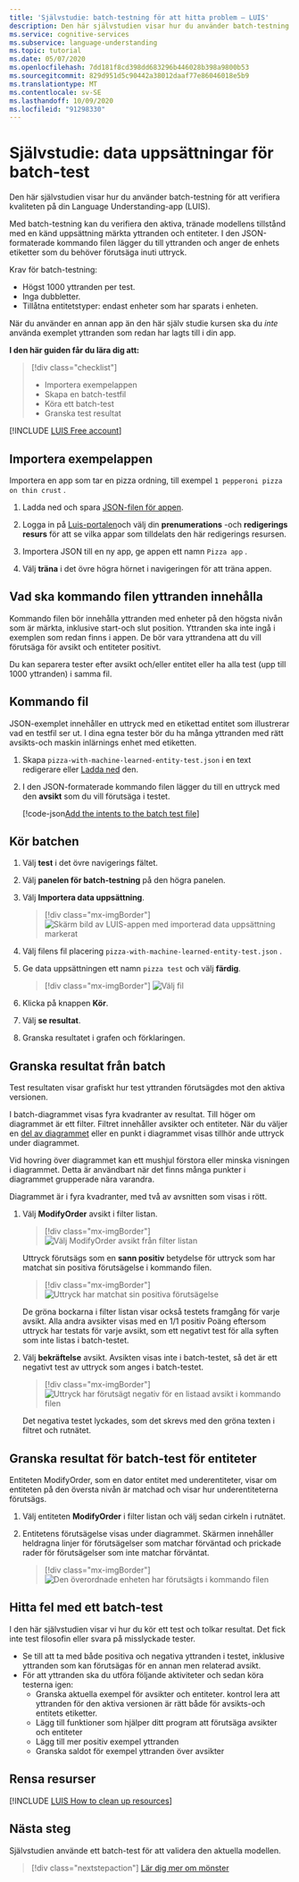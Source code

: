 ```yaml
---
title: 'Självstudie: batch-testning för att hitta problem – LUIS'
description: Den här självstudien visar hur du använder batch-testning för att verifiera kvaliteten på din Language Understanding-app (LUIS).
ms.service: cognitive-services
ms.subservice: language-understanding
ms.topic: tutorial
ms.date: 05/07/2020
ms.openlocfilehash: 7dd181f8cd398dd683296b446028b398a9800b53
ms.sourcegitcommit: 829d951d5c90442a38012daaf77e86046018e5b9
ms.translationtype: MT
ms.contentlocale: sv-SE
ms.lasthandoff: 10/09/2020
ms.locfileid: "91298330"
---
```

# <a name="tutorial-batch-test-data-sets"></a>Självstudie: data uppsättningar för batch-test

Den här självstudien visar hur du använder batch-testning för att verifiera kvaliteten på din Language Understanding-app (LUIS).

Med batch-testning kan du verifiera den aktiva, tränade modellens tillstånd med en känd uppsättning märkta yttranden och entiteter. I den JSON-formaterade kommando filen lägger du till yttranden och anger de enhets etiketter som du behöver förutsäga inuti uttryck.

Krav för batch-testning:

* Högst 1000 yttranden per test.
* Inga dubbletter.
* Tillåtna entitetstyper: endast enheter som har sparats i enheten.

När du använder en annan app än den här själv studie kursen ska du *inte* använda exemplet yttranden som redan har lagts till i din app.

**I den här guiden får du lära dig att:**

<!-- green checkmark -->
> [!div class="checklist"]
> * Importera exempelappen
> * Skapa en batch-testfil
> * Köra ett batch-test
> * Granska test resultat

[!INCLUDE [LUIS Free account](../../../includes/cognitive-services-luis-free-key-short.md)]

## <a name="import-example-app"></a>Importera exempelappen

Importera en app som tar en pizza ordning, till exempel `1 pepperoni pizza on thin crust` .

1.  Ladda ned och spara [JSON-filen för appen](https://github.com/Azure-Samples/cognitive-services-sample-data-files/blob/master/luis/apps/pizza-with-machine-learned-entity.json?raw=true).

1. Logga in på [Luis-portalen](https://www.luis.ai)och välj din **prenumerations** -och **redigerings resurs** för att se vilka appar som tilldelats den här redigerings resursen.
1. Importera JSON till en ny app, ge appen ett namn `Pizza app` .


1. Välj **träna** i det övre högra hörnet i navigeringen för att träna appen.

## <a name="what-should-the-batch-file-utterances-include"></a>Vad ska kommando filen yttranden innehålla

Kommando filen bör innehålla yttranden med enheter på den högsta nivån som är märkta, inklusive start-och slut position. Yttranden ska inte ingå i exemplen som redan finns i appen. De bör vara yttrandena att du vill förutsäga för avsikt och entiteter positivt.

Du kan separera tester efter avsikt och/eller entitet eller ha alla test (upp till 1000 yttranden) i samma fil.

## <a name="batch-file"></a>Kommando fil

JSON-exemplet innehåller en uttryck med en etikettad entitet som illustrerar vad en testfil ser ut. I dina egna tester bör du ha många yttranden med rätt avsikts-och maskin inlärnings enhet med etiketten.

1. Skapa `pizza-with-machine-learned-entity-test.json` i en text redigerare eller [Ladda ned](https://github.com/Azure-Samples/cognitive-services-sample-data-files/blob/master/luis/batch-tests/pizza-with-machine-learned-entity-test.json?raw=true) den.

2. I den JSON-formaterade kommando filen lägger du till en uttryck med den **avsikt** som du vill förutsäga i testet.

   [!code-json[Add the intents to the batch test file](~/samples-cognitive-services-data-files/luis/batch-tests/pizza-with-machine-learned-entity-test.json "Add the intent to the batch test file")]

## <a name="run-the-batch"></a>Kör batchen

1. Välj **test** i det övre navigerings fältet.

2. Välj **panelen för batch-testning** på den högra panelen.

3. Välj **Importera data uppsättning**.

    > [!div class="mx-imgBorder"]
    > ![Skärm bild av LUIS-appen med importerad data uppsättning markerat](./media/luis-tutorial-batch-testing/import-dataset-button.png)

4. Välj filens fil placering `pizza-with-machine-learned-entity-test.json` .

5. Ge data uppsättningen ett namn `pizza test` och välj **färdig**.

    > [!div class="mx-imgBorder"]
    > ![Välj fil](./media/luis-tutorial-batch-testing/import-dataset-modal.png)

6. Klicka på knappen **Kör**.

7. Välj **se resultat**.

8. Granska resultatet i grafen och förklaringen.

## <a name="review-batch-results-for-intents"></a>Granska resultat från batch

Test resultaten visar grafiskt hur test yttranden förutsägdes mot den aktiva versionen.

I batch-diagrammet visas fyra kvadranter av resultat. Till höger om diagrammet är ett filter. Filtret innehåller avsikter och entiteter. När du väljer en [del av diagrammet](luis-concept-batch-test.md#batch-test-results) eller en punkt i diagrammet visas tillhör ande uttryck under diagrammet.

Vid hovring över diagrammet kan ett mushjul förstora eller minska visningen i diagrammet. Detta är användbart när det finns många punkter i diagrammet grupperade nära varandra.

Diagrammet är i fyra kvadranter, med två av avsnitten som visas i rött.

1. Välj **ModifyOrder** avsikt i filter listan.

    > [!div class="mx-imgBorder"]
    > ![Välj ModifyOrder avsikt från filter listan](./media/luis-tutorial-batch-testing/select-intent-from-filter-list.png)

    Uttryck förutsägs som en **sann positiv** betydelse för uttryck som har matchat sin positiva förutsägelse i kommando filen.

    > [!div class="mx-imgBorder"]
    > ![Uttryck har matchat sin positiva förutsägelse](./media/luis-tutorial-batch-testing/intent-predicted-true-positive.png)

    De gröna bockarna i filter listan visar också testets framgång för varje avsikt. Alla andra avsikter visas med en 1/1 positiv Poäng eftersom uttryck har testats för varje avsikt, som ett negativt test för alla syften som inte listas i batch-testet.

1. Välj **bekräftelse** avsikt. Avsikten visas inte i batch-testet, så det är ett negativt test av uttryck som anges i batch-testet.

    > [!div class="mx-imgBorder"]
    > ![Uttryck har förutsägt negativ för en listaad avsikt i kommando filen](./media/luis-tutorial-batch-testing/true-negative-intent.png)

    Det negativa testet lyckades, som det skrevs med den gröna texten i filtret och rutnätet.

## <a name="review-batch-test-results-for-entities"></a>Granska resultat för batch-test för entiteter

Entiteten ModifyOrder, som en dator entitet med underentiteter, visar om entiteten på den översta nivån är matchad och visar hur underentiteterna förutsägs.

1. Välj entiteten **ModifyOrder** i filter listan och välj sedan cirkeln i rutnätet.

1. Entitetens förutsägelse visas under diagrammet. Skärmen innehåller heldragna linjer för förutsägelser som matchar förväntad och prickade rader för förutsägelser som inte matchar förväntat.

    > [!div class="mx-imgBorder"]
    > ![Den överordnade enheten har förutsägts i kommando filen](./media/luis-tutorial-batch-testing/labeled-entity-prediction.png)

## <a name="finding-errors-with-a-batch-test"></a>Hitta fel med ett batch-test

I den här självstudien visar vi hur du kör ett test och tolkar resultat. Det fick inte test filosofin eller svara på misslyckade tester.

* Se till att ta med både positiva och negativa yttranden i testet, inklusive yttranden som kan förutsägas för en annan men relaterad avsikt.
* För att yttranden ska du utföra följande aktiviteter och sedan köra testerna igen:
    * Granska aktuella exempel för avsikter och entiteter. kontrol lera att yttranden för den aktiva versionen är rätt både för avsikts-och entitets etiketter.
    * Lägg till funktioner som hjälper ditt program att förutsäga avsikter och entiteter
    * Lägg till mer positiv exempel yttranden
    * Granska saldot för exempel yttranden över avsikter

## <a name="clean-up-resources"></a>Rensa resurser

[!INCLUDE [LUIS How to clean up resources](./includes/cleanup-resources-preview-portal.md)]

## <a name="next-step"></a>Nästa steg

Självstudien använde ett batch-test för att validera den aktuella modellen.

> [!div class="nextstepaction"]
> [Lär dig mer om mönster](luis-tutorial-pattern.md)

